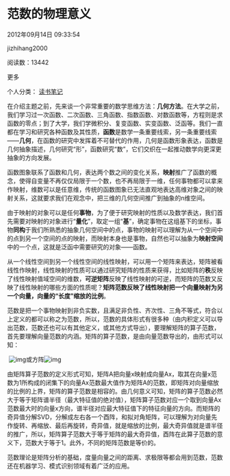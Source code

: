 # 范数的物理意义

2012年09月14日 09:33:54

 

jizhihang2000

 

阅读数：13442

更多

个人分类： [读书笔记](https://blog.csdn.net/jizhihang2000/article/category/598506)



​      在介绍主题之前，先来谈一个非常重要的数学思维方法：**几何方法**。在大学之前，我们学习过一次函数、二次函数、三角函数、指数函数、对数函数等，方程则是求函数的零点；到了大学，我们学微积分、复变函数、实变函数、泛函等。我们一直都在学习和研究各种函数及其性质，**函数**是数学一条重要线索，另一条重要线索——**几何**，在函数的研究中发挥着不可替代的作用，几何是函数形象表达，函数是几何抽象描述，几何研究“形”，函数研究“数”，它们交织在一起推动数学向更深更抽象的方向发展。

函数图象联系了函数和几何，表达两个数之间的变化关系，**映射**推广了函数的概念，使得自变量不再仅仅局限于一个数，也不再局限于一维，任何事物都可以拿来作映射，维数可以是任意维，传统的函数图象已无法直观地表达高维对象之间的映射关系，这就要求我们在观念中，把三维的几何空间推广到抽象的n维空间。

由于映射的对象可以是任何**事物**，为了便于研究映射的性质以及数学表达，我们首先需要对映射的对象进行“**量化**”，取定一组“**基**”，确定事物在这组基下的坐标，事物**同构**于我们所熟悉的抽象几何空间中的点，事物的映射可以理解为从一个空间中的点到另一个空间的点的映射，而映射本身也是事物，自然也可以抽象为**映射空间**中的一个点，这就是泛函中需要研究的对象——函数。

从一个线性空间到另一个线性空间的线性映射，可以用一个矩阵来表达，矩阵被看线性作映射，线性映射的性质可以通过研究矩阵的性质来获得，比如矩阵的**秩**反映了线性映射值域空间的维数，**可逆矩阵**反映了线性映射的可逆，而矩阵的范数又反映了线性映射的哪些方面的性质呢？**矩阵范数反映了线性映射把一个向量映射为另一个向量，向量的“长度”缩放的比例**。

范数是把一个事物映射到非负实数，且满足非负性、齐次性、三角不等式，符合以上定义的都可以称之为范数，所以，范数的具体形式有很多种（由内积定义可以导出范数，范数还也可以有其他定义，或其他方式导出），要理解矩阵的算子范数，首先要理解向量范数的内涵。矩阵的算子范数，是由向量范数导出的，由形式可以知：

​    ![img](https://img-my.csdn.net/uploads/201209/14/1347586602_5547.gif)或方阵![img](https://img-my.csdn.net/uploads/201209/14/1347586549_3604.gif)

由矩阵算子范数的定义形式可知，矩阵A把向量x映射成向量Ax，取其在向量x范数为1所构成的闭集下的向量Ax范数最大值作为矩阵A的范数，即矩阵对向量缩放的比例的上界，矩阵的算子范数是相容的。由几何意义可知，矩阵的算子范数必然大于等于矩阵谱半径（最大特征值的绝对值），矩阵算子范数对应一个取到向量Ax范数最大时的向量x方向，谱半径对应最大特征值下的特征向量的方向。而矩阵的奇异值分解SVD，分解成左右各一个酉阵，和拟对角矩阵，可以理解为对向量先作旋转、再缩放、最后再旋转，奇异值，就是缩放的比例，最大奇异值就是谱半径的推广，所以，矩阵算子范数大于等于矩阵的最大奇异值，酉阵在此算子范数的意义下，范数大于等于1。此外，不同的矩阵范数是等价的。

范数理论是矩阵分析的基础，度量向量之间的距离、求极限等都会用到范数，范数还在机器学习、模式识别领域有着广泛的应用。